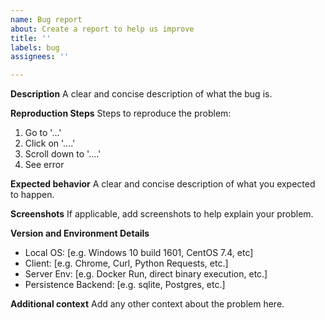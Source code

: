 ```yaml
---
name: Bug report
about: Create a report to help us improve
title: ''
labels: bug
assignees: ''

---
```


**Description**
A clear and concise description of what the bug is.

**Reproduction Steps**
Steps to reproduce the problem:
1. Go to '...'
2. Click on '....'
3. Scroll down to '....'
4. See error

**Expected behavior**
A clear and concise description of what you expected to happen.

**Screenshots**
If applicable, add screenshots to help explain your problem.

**Version and Environment Details**
 - Local OS: [e.g. Windows 10 build 1601, CentOS 7.4, etc]
 - Client: [e.g. Chrome, Curl, Python Requests, etc.]
 - Server Env: [e.g. Docker Run, direct binary execution, etc.]
 - Persistence Backend: [e.g. sqlite, Postgres, etc.]

**Additional context**
Add any other context about the problem here.
